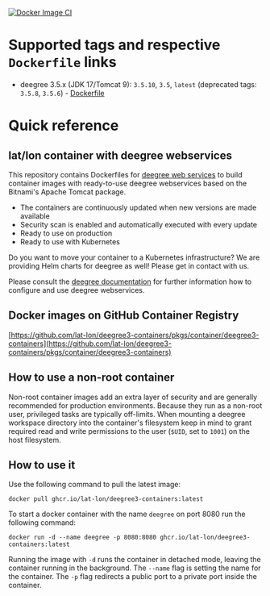 [![Docker Image CI](https://github.com/deegree/deegree3-docker/actions/workflows/docker-image.yaml/badge.svg)](https://github.com/lat-lon/deegree3-containers/blob/main/.github/workflows/docker-image.yaml)

# Supported tags and respective `Dockerfile` links

- deegree 3.5.x (JDK 17/Tomcat 9): `3.5.10`, `3.5`, `latest` (deprecated tags: `3.5.8`, `3.5.6`) - [Dockerfile](https://github.com/lat-lon/deegree3-containers/blob/main/3.5/Dockerfile)

# Quick reference

## lat/lon container with deegree webservices
This repository contains Dockerfiles for [deegree web services](https://www.deegree.org/) to build container images with ready-to-use deegree webservices based on the Bitnami's Apache Tomcat package.

- The containers are continuously updated when new versions are made available
- Security scan is enabled and automatically executed with every update
- Ready to use on production
- Ready to use with Kubernetes

Do you want to move your container to a Kubernetes infrastructure? We are providing Helm charts for deegree as well! Please get in contact with us.

Please consult the [deegree documentation](https://download.deegree.org/documentation/current/html/) for further information how to
configure and use deegree webservices.

## Docker images on GitHub Container Registry

[https://github.com/lat-lon/deegree3-containers/pkgs/container/deegree3-containers](https://github.com/lat-lon/deegree3-containers/pkgs/container/deegree3-containers)

## How to use a non-root container

Non-root container images add an extra layer of security and are generally recommended for production environments. Because they run as a non-root user, privileged tasks are typically off-limits. When mounting a deegree workspace directory into the container's filesystem keep in mind to grant required read and write permissions to the user (`$UID`, set to `1001`) on the host filesystem. 

## How to use it

Use the following command to pull the latest image:

```
docker pull ghcr.io/lat-lon/deegree3-containers:latest
```

To start a docker container with the name `deegree` on port 8080 run the following command:

```
docker run -d --name deegree -p 8080:8080 ghcr.io/lat-lon/deegree3-containers:latest
```
Running the image with `-d` runs the container in detached mode, leaving the container running in the background.
The `--name` flag is setting the name for the container. The `-p` flag redirects a public port to a private port inside the container.
